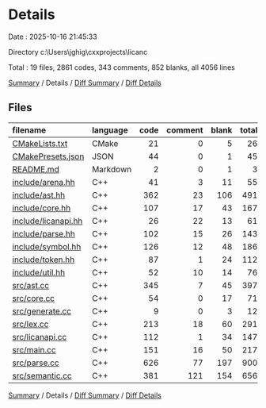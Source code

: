 # Details

Date : 2025-10-16 21:45:33

Directory c:\\Users\\jghig\\cxxprojects\\licanc

Total : 19 files,  2861 codes, 343 comments, 852 blanks, all 4056 lines

[Summary](results.md) / Details / [Diff Summary](diff.md) / [Diff Details](diff-details.md)

## Files
| filename | language | code | comment | blank | total |
| :--- | :--- | ---: | ---: | ---: | ---: |
| [CMakeLists.txt](/CMakeLists.txt) | CMake | 21 | 0 | 5 | 26 |
| [CMakePresets.json](/CMakePresets.json) | JSON | 44 | 0 | 1 | 45 |
| [README.md](/README.md) | Markdown | 2 | 0 | 1 | 3 |
| [include/arena.hh](/include/arena.hh) | C++ | 41 | 3 | 11 | 55 |
| [include/ast.hh](/include/ast.hh) | C++ | 362 | 23 | 106 | 491 |
| [include/core.hh](/include/core.hh) | C++ | 107 | 17 | 43 | 167 |
| [include/licanapi.hh](/include/licanapi.hh) | C++ | 26 | 22 | 13 | 61 |
| [include/parse.hh](/include/parse.hh) | C++ | 102 | 15 | 26 | 143 |
| [include/symbol.hh](/include/symbol.hh) | C++ | 126 | 12 | 48 | 186 |
| [include/token.hh](/include/token.hh) | C++ | 87 | 1 | 24 | 112 |
| [include/util.hh](/include/util.hh) | C++ | 52 | 10 | 14 | 76 |
| [src/ast.cc](/src/ast.cc) | C++ | 345 | 7 | 45 | 397 |
| [src/core.cc](/src/core.cc) | C++ | 54 | 0 | 17 | 71 |
| [src/generate.cc](/src/generate.cc) | C++ | 9 | 0 | 3 | 12 |
| [src/lex.cc](/src/lex.cc) | C++ | 213 | 18 | 60 | 291 |
| [src/licanapi.cc](/src/licanapi.cc) | C++ | 112 | 1 | 34 | 147 |
| [src/main.cc](/src/main.cc) | C++ | 151 | 16 | 50 | 217 |
| [src/parse.cc](/src/parse.cc) | C++ | 626 | 77 | 197 | 900 |
| [src/semantic.cc](/src/semantic.cc) | C++ | 381 | 121 | 154 | 656 |

[Summary](results.md) / Details / [Diff Summary](diff.md) / [Diff Details](diff-details.md)